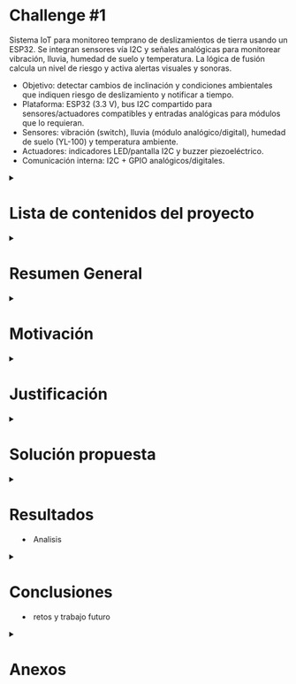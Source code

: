 # **Challenge #1**

Sistema IoT para monitoreo temprano de deslizamientos de tierra usando un ESP32. Se integran sensores vía I2C y señales analógicas para monitorear vibración, lluvia, humedad de suelo y temperatura. La lógica de fusión calcula un nivel de riesgo y activa alertas visuales y sonoras.

- Objetivo: detectar cambios de inclinación y condiciones ambientales que indiquen riesgo de deslizamiento y notificar a tiempo.
- Plataforma: ESP32 (3.3 V), bus I2C compartido para sensores/actuadores compatibles y entradas analógicas para módulos que lo requieran.
- Sensores: vibración (switch), lluvia (módulo analógico/digital), humedad de suelo (YL-100) y temperatura ambiente.
- Actuadores: indicadores LED/pantalla I2C y buzzer piezoeléctrico.
- Comunicación interna: I2C + GPIO analógicos/digitales. 

<details>
<summary>

# **Lista de contenidos del proyecto**
</summary>

- Resumen General
- Motivación
- Justificación
- Solución propuesta
	- Restricciones de diseño
	- Arquitectura propuesta
	- Desarrollo técnico modular
	- Configuración experimental
- Resultados
- Conclusiones y trabajo futuro
- Anexos

</details>


<details>
<summary>

# **Resumen General**
</summary>

Se propone un sistema de monitoreo continuo para zonas con susceptibilidad a deslizamientos, como el propuesto en Tabio y Cajica. El ESP32 integra múltiples sensores para detectar inclinaciones del terreno, vibraciones anómalas y condiciones de humedad/lluvia que incrementan el riesgo. Con una lógica de fusión, el sistema clasifica el estado en Normal, Precaución, Alerta o Emergencia y activa actuadores (pantalla/LED y buzzer) para aviso local. El diseño prioriza bajo consumo, robustez y facilidad de despliegue.

</details>



<details>
<summary>

# **Motivación**
</summary>

- Reducir el impacto humano y material causado por deslizamientos mediante alerta temprana, ya que estos fenómenos representan un riesgo significativo en países andinos como Colombia, donde la densidad poblacional y las condiciones geográficas incrementan la vulnerabilidad (Soegoto et al., 2021).
- Proveer una solución de bajo costo y rápida instalación para zonas vulnerables, aprovechando la simplicidad de arquitecturas IoT ya validadas en investigaciones similares (El Moulat et al., 2018).
- Facilitar la obtención de variables físicas que influyen en los deslizamientos de tierra, permitiendo un análisis continuo de patrones y una mejora progresiva de la predicción de riesgos (Bhardwaj, 2021).

</details>



<details>
<summary>

# **Justificación**
</summary>

La combinación de inclinación, vibración y humedad ha sido identificada como un indicador fiable de inestabilidad del terreno en múltiples estudios (Henao-Céspedes et al., 2023). Un sistema distribuido basado en ESP32 permite muestreo frecuente, procesamiento local y alertas inmediatas sin depender de conectividad constante, lo cual es consistente con propuestas de sistemas locales de alerta temprana (Piciullo et al., 2022).  
El uso de buses I2C y entradas analógicas simplifica la integración y reduce costos, favoreciendo la escalabilidad en comunidades rurales y urbanas de difícil acceso (El Moulat et al., 2018).

</details>



<details>
<summary>

# **Solución propuesta**
</summary>

## **Tabla de umbrales propuestos**

Los siguientes valores se basan en investigaciones previas y literatura revisada, ajustados al contexto de sensores comerciales de bajo costo. Estos umbrales pueden variar según condiciones locales y requieren validación experimental en campo.

| Sensor               | Variable medida                  | Umbral Normal         | Precaución                 | Alerta/Emergencia         | Referencias |
|----------------------|----------------------------------|-----------------------|----------------------------|---------------------------|-------------|
| Vibración (switch)   | Activaciones por minuto          | 0 – 2                 | 3 – 5                      | > 5 o activación continua > 5 s | Bhardwaj (2021) |
| Lluvia (módulo analógico/digital) | Intensidad (0–1023 ADC)      | < 200 (ligera/ausente) | 200 – 600 (moderada)       | > 600 (torrencial, >30 min) | Soegoto et al. (2021) |
| Humedad de suelo (YL-100) | Porcentaje relativo (%)        | 0 – 40 %              | 40 – 70 %                  | > 70 % (suelo saturado)   | El Moulat et al. (2018), Piciullo et al. (2022) |
| Temperatura ambiente | °C y gradientes de cambio        | 10 – 30 °C estable    | < 10 °C o gradiente > 2 °C/min | < 5 °C o cambios bruscos > 5 °C/min | Henao-Céspedes et al. (2023) |

---

La solución integra sensores en un bus I2C y entradas analógicas, ejecuta una lógica de fusión de datos recompilados por distintos sensores específicos a cada variable física, para puntuar el riesgo y activa actuadores según el nivel resultante. Se contemplan módulos de adquisición, filtrado, decisión y notificación.

Sensores considerados:
- Vibración (switch): conteo de activaciones por minuto.
- Lluvia (módulo analógico/digital): intensidad y estado de lluvia.
- Humedad de suelo (YL-100): medición de humedad relativa.
- Temperatura ambiente: medición de temperatura y gradientes.

Actuadores considerados:
- Pantalla/indicadores LED (idealmente I2C u opcionalmente GPIO).
- Buzzer (GPIO/PWM) con distintos patrones según el nivel.

El detalle de parámetros y umbrales se encuentra en `ParametrosYsensores.md`.

## **Restricciones de diseño**

- Plataforma: ESP32 a 3.3 V; todos los sensores/actuadores deben ser compatibles o incluir nivelación adecuada.
- Robustez: operación estable en intemperie; protección contra humedad; pull-ups I2C adecuados;
- Latencia: detección y actualización de estado en segundos, con señales visuales o auditivas, con ventanas de suavizado para evitar falsos positivos.
- Costo: uso de módulos comerciales económicos y disponibilidad local.
- Usar solo dispositivos embebidos como (ESP32, Arduino, Intel galileo)

## **Arquitectura propuesta**

![Diagrama de alto nievel](/Images/Diagrama%20de%20alto%20nivel%20challenge.png)

Flujo de datos:
1) Obtencio de datos periódico de sensores 
2) Filtrado y cálculo de variables físicas.
3) Puntuación de riesgo por reglas y tabla de decisión.
4) Accionamiento de alertas locales y generación de eventos.

Notas de implementación:
- Evitar direcciones I2C en conflicto; documentar el escaneo de bus.
- Usar resistencias pull-up en SDA/SCL (típ. 4.7 kΩ) si no están en los módulos.
- Mantener cables I2C cortos o usar topología adecuada para ambientes ruidosos.

## **Desarrollo tecnico modular**
- Diagramas modulares
- Diagrama de flujo
- Esquematico de hardware desarrollado 
- Estandares de diseño de ingenieria aplicados

Módulos propuestos:
![Diagrama animado](/Images/Diagrama%20animado.png)

- Adquisición de datos: drivers I2C/ADC, temporización de muestreo.
- Fusión/decisión: reglas por umbral.
- Alertas: control de LED/pantalla y patrones de buzzer.

Diagrama de flujo (general):

![Diagrama de flujo](/Images/Diagrama%20de%20flujo.png)

1) Inicio.
2) Lectura de vibración + lluvia + humedad + temperatura.
3) Filtrado y cálculo de indicadores (activaciones/min, % humedad, intensidad lluvia).
4) Cálculo de puntaje de riesgo y mapeo a estado.
5) Actualizar actuadores y notificar evento si cambia el estado.

Diagrama de flujo de algoritmo avanzado para detección de deslizamientos. 

## **Configuracion experimental**

Objetivo: validar umbrales y la matriz de decisión reduciendo falsos positivos/negativos.

Escenarios de prueba:
- Vibración: pulsos mecánicos de distinta frecuencia y duración; prueba de activación continua > 5 s.
- Lluvia: simulación de intensidades (seco→torrencial) y persistencia > 30 min.
- Humedad de suelo: transición de seco→saturado y combinación con lluvia.
- Temperatura: pruebas en rangos bajos (<5 °C) y cambios rápidos (si el sensor disponible lo permite).

Métricas:
- Tiempo de detección por nivel (s), tasa de falsas alarmas, estabilidad del estado, consumo promedio.

Notas:
- Calibración inicial: valores base de suelo seco y nivel cero de inclinación en reposo.
- Registrar series temporales para análisis posterior.

</details>


<details>
<summary>

# **Resultados**
- Analisis
</summary>

No se incluyen mediciones definitivas en esta versión. Propuesta de reporte:
- Tabla con tiempos de reacción por escenario y nivel.
- Curva de vibración (activaciones/min) vs. estado.
- Evolución de % humedad y lluvia en eventos prolongados.
- Matriz de confusión preliminar (TP/FP/TN/FN) por clases de riesgo.

Observaciones esperadas:
- La combinación de inclinación + vibración incrementa la precisión frente a usar un solo sensor.
- Lluvia persistente y suelo saturado elevan el nivel 1 punto en promedio.

Pendientes (TBD):
- Capturar dataset en campo/laboratorio y ajustar umbrales finos.

</details>


<details>
<summary>

# **Conclusiones**
- retos y trabajo futuro
</summary>

Conclusiones preliminares:
- La fusión de señales mejora la detección temprana de inestabilidad del terreno.
- La arquitectura basada en ESP32 con I2C/ADC simplifica el cableado y reduce costos.

Retos y trabajo futuro:
- Validación en campo y ajuste de umbrales por sitio.
- Integración de comunicación externa (LoRa/WiFi) para telemetría (TBD).
- Gestión de energía avanzada para operación prolongada con baterías (TBD).
- Esquemático y PCB robustos para intemperie (TBD).

</details>


<details>
<summary>

# **Anexos**
</summary>

- Parámetros, umbrales y lógica detallada: `ParametrosYsensores.md`.
- Enunciado del reto: `Enunciado_Chx1_IoT_252 1.pdf`.

### Referencias consultadas

- El Moulat, M.; Debauche, O.; Mahmoudi, S.; Aït Brahim, L.; Manneback, P.; Lebeau, F. (2018). "Monitoring System Using Internet of Things For Potential Landslides". Procedia Computer Science, Vol. 134, pp. 26-34. DOI: 10.1016/j.procs.2018.07.140. Breve: Propuesta de arquitectura IoT (sensores, adquisición y procesamiento) para monitoreo y alerta temprana de deslizamientos. Enlace: https://doi.org/10.1016/j.procs.2018.07.140
- Soegoto, E. S.; Fauzi, F. A.; Luckyardi, S. (2021). "Internet of things for flood and landslide early warning". Journal of Physics: Conference Series 1764 012190. DOI: 10.1088/1742-6596/1764/1/012190. Breve: Uso de IoT como soporte a sistemas de alerta temprana para inundaciones y deslizamientos en contextos turísticos. Enlace: https://doi.org/10.1088/1742-6596/1764/1/012190
- Bhardwaj, R. B. (2021). "Landslide Detection System Based on IOT". (Preprint / artículo en ResearchGate). Breve: Implementación conceptual de un sistema de detección de deslizamientos apoyado en sensores IoT para monitoreo continuo. Enlace: https://www.researchgate.net/publication/350069472_Landslide_Detection_System_Based_on_IOT
- (Vladimir Henao-Céspedes1, Yeison Alberto Garcés-Gómez1, María Nancy Marín Olaya). (2023). "Landslide early warning systems: a perspective from the internet of things. Documento PDF (cloudfront). Enlace: [IJECE](https://d1wqtxts1xzle7.cloudfront.net/97071057/99_28430_EMr_15sep22_16Mei22_20_K-libre.pdf)
- (Natural Hazards) DOI: 10.1007/s11069-022-05524-3. (2022). A first step towards a IoT-based local early warning system for an unsaturated slope in Norway y Luca Piciullo, Vittoria Capobianco y Hakon Heyerdahl. Enlace: `Investigacion/s11069-022-05524-3.pdf`.

</details>
